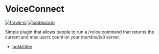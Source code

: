 # VoiceConnect

[![travis-ci](https://travis-ci.org/hintss/voiceconnect.svg?branch=master)](https://travis-ci.org/hintss/voiceconnect) [![codecov.io](https://codecov.io/github/hintss/voiceconnect/coverage.svg?branch=master)](https://codecov.io/github/hintss/voiceconnect?branch=master)

Simple plugin that allows people to run a /voice command that returns the current and max users count on your mumble/ts3 server. 

* [bukkitdev](http://dev.bukkit.org/server-mods/mumbleconnect/)
